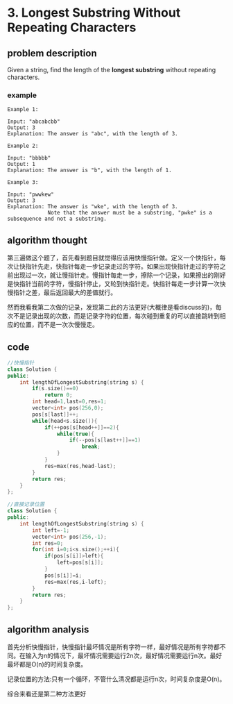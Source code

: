 # 3. Longest Substring Without Repeating Characters

## problem description

Given a string, find the length of the **longest substring** without repeating characters.

### example

```text
Example 1:

Input: "abcabcbb"
Output: 3 
Explanation: The answer is "abc", with the length of 3. 

Example 2:

Input: "bbbbb"
Output: 1
Explanation: The answer is "b", with the length of 1.

Example 3:

Input: "pwwkew"
Output: 3
Explanation: The answer is "wke", with the length of 3. 
             Note that the answer must be a substring, "pwke" is a subsequence and not a substring.
```

## algorithm thought

第三遍做这个题了，首先看到题目就觉得应该用快慢指针做。定义一个快指针，每次让快指针先走，快指针每走一步记录走过的字符。如果出现快指针走过的字符之前出现过一次，就让慢指针走。慢指针每走一步，擦除一个记录，如果擦出的刚好是快指针当前的字符，慢指针停止，又轮到快指针走。快指针每走一步计算一次快慢指针之差，最后返回最大的差值就行。

然而我看我第二次做的记录，发现第二此的方法更好\(大概律是看discuss的\)，每次不是记录出现的次数，而是记录字符的位置，每次碰到重复的可以直接跳转到相应的位置，而不是一次次慢慢走。

## code

```cpp
//快慢指针
class Solution {
public:
    int lengthOfLongestSubstring(string s) {
        if(s.size()==0)
            return 0;
        int head=1,last=0,res=1;
        vector<int> pos(256,0);
        pos[s[last]]++;
        while(head<s.size()){
            if(++pos[s[head++]]==2){
                while(true){
                    if(--pos[s[last++]]==1)
                        break;
                }
            }
            res=max(res,head-last);
        }
        return res;
    }
};

//直接记录位置
class Solution {
public:
    int lengthOfLongestSubstring(string s) {
        int left=-1;
        vector<int> pos(256,-1);
        int res=0;
        for(int i=0;i<s.size();++i){
            if(pos[s[i]]>left){
                left=pos[s[i]];
            }
            pos[s[i]]=i;
            res=max(res,i-left);
        }
        return res;
    }
};
```

## algorithm analysis

首先分析快慢指针，快慢指针最坏情况是所有字符一样，最好情况是所有字符都不同。在输入为n的情况下，最坏情况需要运行2n次，最好情况需要运行n次。最好最坏都是O\(n\)的时间复杂度。

记录位置的方法:只有一个循环，不管什么清况都是运行n次，时间复杂度是O\(n\)。

综合来看还是第二种方法更好

